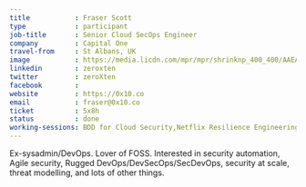 ```yaml
---
title           : Fraser Scott
type            : participant
job-title       : Senior Cloud SecOps Engineer
company         : Capital One
travel-from     : St Albans, UK
image           : https://media.licdn.com/mpr/mpr/shrinknp_400_400/AAEAAQAAAAAAAAZTAAAAJGZkODVlMTQ4LTdlNWQtNDk0OC04NzYxLTY2ODliNjEwNGVlZQ.jpg
linkedin        : zeroxten
twitter         : zeroXten
facebook        :
website         : https://0x10.co
email           : fraser@0x10.co
ticket          : 5x8h
status          : done
working-sessions: BDD for Cloud Security,Netflix Resilience Engineering,Netflix Security Automation,Women in Cyber,Threat Modeling Scaling,Security Champions Threat Modeling,Threat Modeling Tools,Writing Security Tests,Securing the CI Pipeline,Threat Modeling Templates,Agile Practices for Security Teams,Threat Modeling Diagramming Techniques,AppSec SOC Monitoring Visualisation,Integrating Security into an Spotify Model,Using Security Risks to Measure Agile Practices
---
```


Ex-sysadmin/DevOps. Lover of FOSS. Interested in security automation, Agile security, Rugged DevOps/DevSecOps/SecDevOps, security at scale, threat modelling, and lots of other things.
